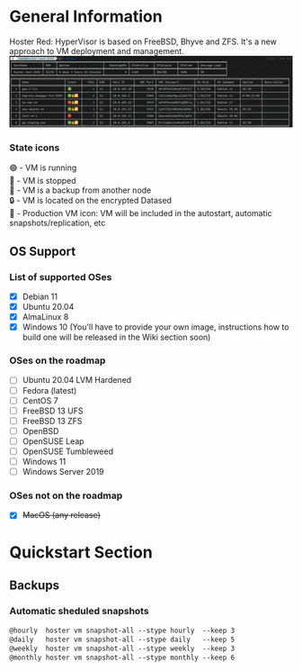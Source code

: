 # General Information
Hoster Red: HyperVisor is based on FreeBSD, Bhyve and ZFS. It's a new approach to VM deployment and management.
![HosterRed Screenshot 3](https://github.com/yaroslav-gwit/HosterRed-HyperVisor/blob/main/screenshots/HosterRed_screenshot_3.png)

### State icons
🟢 - VM is running
<br>🔴 - VM is stopped
<br>🔶 - VM is a backup from another node
<br>🔒 - VM is located on the encrypted Datased
<br>🔁 - Production VM icon: VM will be included in the autostart, automatic snapshots/replication, etc

## OS Support
### List of supported OSes
- [x] Debian 11
- [x] Ubuntu 20.04
- [x] AlmaLinux 8
- [x] Windows 10 (You'll have to provide your own image, instructions how to build one will be released in the Wiki section soon)

### OSes on the roadmap
- [ ] Ubuntu 20.04 LVM Hardened
- [ ] Fedora (latest)
- [ ] CentOS 7
- [ ] FreeBSD 13 UFS
- [ ] FreeBSD 13 ZFS
- [ ] OpenBSD
- [ ] OpenSUSE Leap
- [ ] OpenSUSE Tumbleweed
- [ ] Windows 11
- [ ] Windows Server 2019

### OSes not on the roadmap
- [x] ~~MacOS (any release)~~

# Quickstart Section
## Backups
### Automatic sheduled snapshots
```
@hourly  hoster vm snapshot-all --stype hourly  --keep 3
@daily   hoster vm snapshot-all --stype daily   --keep 5
@weekly  hoster vm snapshot-all --stype weekly  --keep 3
@monthly hoster vm snapshot-all --stype monthly --keep 6
```

